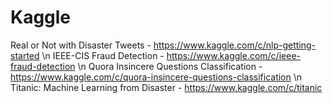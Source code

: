 # Kaggle

Real or Not with Disaster Tweets - https://www.kaggle.com/c/nlp-getting-started \n
IEEE-CIS Fraud Detection - https://www.kaggle.com/c/ieee-fraud-detection \n
Quora Insincere Questions Classification - https://www.kaggle.com/c/quora-insincere-questions-classification \n
Titanic: Machine Learning from Disaster - https://www.kaggle.com/c/titanic
